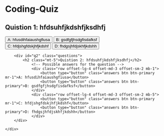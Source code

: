 # Coding-Quiz


<!-- this is potential html but is here until I know for sure. (might delete later) -->

 <div id="q1" class="questions">
            <h2 class="mt-5">Quistion 1: hfdsuhfjkdshfjksdhfj</h2>
                <!-- Possible answers for the question -->
                <div class="row offset-lg-4 offset-md-3 offset-sm-2 mb-1">
                    <button type="button" class="answers btn btn-primary mr-1">A: hfusdihfaiaushgfiusa</button>
                    <button type="button" class="answers btn btn-primary">B: gsdfgfjhsdgfisdafksf</button>
                </div>
                <div class="row offset-lg-4 offset-md-3 offset-sm-2 mb-5">
                    <button type="button" class="answers btn btn-primary mr-1">C: hfdjshgfdskjhfjkdshf</button>
                    <button type="button" class="answers btn btn-primary">D: fhdgsjhfdjskhfjkdshh</button>
                </div>
        </div>
            
        <div id="q2" class="questions">
            <h2 class="mt-5">Quistion 2: hfdsuhfjkdshfjksdhfj</h2>
                <!-- Possible answers for the question -->
                <div class="row offset-lg-4 offset-md-3 offset-sm-2 mb-1">
                    <button type="button" class="answers btn btn-primary mr-1">A: hfusdihfaiaushgfiusa</button>
                    <button type="button" class="answers btn btn-primary">B: gsdfgfjhsdgfisdafksf</button>
                </div>
                <div class="row offset-lg-4 offset-md-3 offset-sm-2 mb-5">
                    <button type="button" class="answers btn btn-primary mr-1">C: hfdjshgfdskjhfjkdshf</button>
                    <button type="button" class="answers btn btn-primary">D: fhdgsjhfdjskhfjkdshh</button>
                </div>
        </div>
            
    </div>